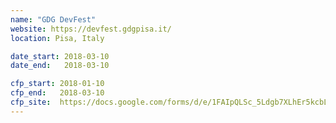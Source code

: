 ```yaml
---
name: "GDG DevFest"
website: https://devfest.gdgpisa.it/
location: Pisa, Italy

date_start: 2018-03-10
date_end:   2018-03-10

cfp_start: 2018-01-10
cfp_end:   2018-03-10
cfp_site:  https://docs.google.com/forms/d/e/1FAIpQLSc_5Ldgb7XLhEr5kcbLPq3LV3La18vKH99Se3WYT_8vcePimA/viewform
---
```

